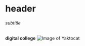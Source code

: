 # header
###### subtitle
**digital college**
![Image of Yaktocat](https://octodex.github.com/images/yaktocat.png)
